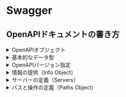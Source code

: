 # Swagger
## OpenAPIドキュメントの書き方

<details>
<summary>OpenAPIオブジェクト</summary>

OpenAPIドキュメントのルーティング設定ドキュメントオブジェクトの設定から行います。

定義されているオブジェクトは以下になります。[OpenAPI GitHub](https://github.com/OAI/OpenAPI-Specification/blob/main/versions/3.0.3.md#schema)から
フィールド名|タイプ|説明
---|---|---
openapi|string|**必須** OpenAPIのバージョン
info|Info Object|**必須** APIに関するメタデータを提供
7|8|9
10|11|12
</details>

<details>
<summary>基本的なデータ型</summary>
</details>


<details>
<summary>OpenAPIバージョン指定</summary>

ここではOpenAPIのバージョンを指定します。
APIの仕様はバージョンごとに異なるため、使用するOpenAPIのバージョンを明示することが重要です。
現在の最新バージョンは3.0です。

```
openapi: "3.0.3"
```
</details>

<details>
<summary>情報の提供（Info Object）</summary>

`info`オブジェクトは以下のようなAPIに関する基本的な情報を提供します。
* APIのタイトル
* 説明
* 利用規約
* 連絡先
* ライセンス
* バージョン

※ここでのバージョンはOpenAPIのバージョンとは異なります。
API自体のバージョンになります。
```
info:
    title: "美容院予約管理API"
    description: "美容院予約機能を提供するAPI"
    version: "1.0.0#
```
※利用規約、連絡先、ライセンスを省いています。
</details>

<details>
<summary>サーバーの定義（Servers）</summary>

`Servers`はAPIがホストされているサーバーのエンドポイントの情報を提供します。
この情報は、APIを呼び出す際の基本URLやエンドポイントに関するものです。
※複数サーバー定義することが可能です。

```
servers:
  - url: "http://localhost:{post}"
    description: "開発環境サーバー"
    variables:
      port:
        enum: ["8080"]
        default: "8080"
```
※ローカルホストの8080番を定義しています。
</details>

<details>
<summary>パスと操作の定義（Paths Object）</summary>

APIのパスと操作、リクエスト・レスポンスを定義します。
### Paths Object
    * 個々のエンドポイントへの相対パスです。このフィールド名はスラッシュ（/）で始まる必要があります。
    * パスは、Servers Objectのurlフィールドからの拡張されたURLに追加されます（相対URLの解決は行いません）。
    * パステンプレートを使用することができます。URLのマッチングでは、具象的な（テンプレートを含まない）パスが、テンプレートを含むものよりも先にマッチされます。
    * 同じ階層にあるがテンプレート名が異なるテンプレート化されたパスは存在してはいけません。曖昧なマッチングの場合、どちらを使用するかはツール次第です。

> note
>
> ### パステンプレートのマッチング
> 次のパスを想定すると、具体的な定義が最初に一致されます。
> ```
> /reservations/{id}
> /reservations/mine // このパスが採用される
> ```
> 次のパスは同一とみなされ、無効になります。
> ```
> /reservations/{id}
> /reservations/{mine}
> ```
>

<details>
<summary>Path Item Object</summary>

単一のパスで利用可能な操作を定義します。

このフィールドに書ける代表的なフィールド名は以下になります。
* summary
* description
* get
* put
* post
* delete

### 各エンドポイントの記述

<details>
<summary>GET：一覧取得</summary>

予約可能な美容院の一覧を取得するAPIを定義していきます。

OpenAPIドキュメントは以下になります。
```openapi.yml
paths:
  /reservations:
    get:
        summary: "一覧取得"
        description: "予約可能な美容院一覧を取得する"
        parameters:
            - in: query
                name: page
                schema: { type: integer }
                required: true
        responses:
            "200":
                description: "一覧"
                content:
                application/json:
                    schema:
                    type: object
                    properties:
                        last_page: { type: integer }
                        data: { type: array, items: {} }
```
</details>

<details>
<summary>POST：予約登録</summary>

```openapi.yml
paths:
    /reservations
        ...
        post:
            summary: "予約登録"
            description: "予約を登録する"
            requestBody:
                content:
                    application/json:
                        schema:
                            type: object
                            properties:
                                customer_id:
                                    type: integer
                                    format: int64
                                menu_id:
                                    type: integer
                                    format: int64
                                stylist_id:
                                    type: integer
                                    format: int64
                                is_first:
                                    type: boolean
```
</details>

<details>
<summary>GET：予約詳細取得</summary>

```openapi.yml
patsh:
    /reservations/{id}
        ...
        get:
            summary: "予約詳細取得"
            description: "予約詳細を取得する"
            parameters:
                - in: path
                  name: id
                  schema:
                    type: integer
                    format: int64
                  required: true
            responses:
                "200":
                    description: "成功"
                    content:
                        application/json:
                            schema:
                                type: object
                                properties:
                                    ...
```
</details>

<details>
<summary>PUT：予約変更</summary>

```openapi.yml
paths:
    /reservations/{id}
        ...
        put:
            summary: 予約 更新
            description: 予約を更新する
            parameters:
                - name: id
                  in: path
                  schema:
                    type: integer
                    format: int64
                  required: true
            requestBody
                content:
                    'application/json':
                        schema:
                            type: object
                            properties:
                                customer_id:
                                    type: integer
                                    format: int64
                                    ...
            responses:
                '200':
                    description: 成功
                    content:
                        application/json:
                            schema:
                                type: object
                                properties:
                                    id:
                                        type: integer
                                        format: int64
                                        ...
```
</details>

<details>
<summary>DELETE：予約情報削除</summary>

```openapi.yml
paths:
    /reservations/{id}
        ...
        put:
            summary: 予約 削除
            description: 予約を削除する
            parameters:
                - name: id
                  in: path
                  schema:
                    type: integer
                    format: int64
                  required: true
            responses:
                '204':
                    description: 成功
```
</details>

</details>

</details>
